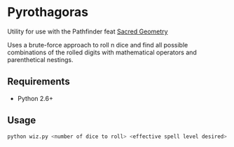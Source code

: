 Pyrothagoras
============

Utility for use with the Pathfinder feat [Sacred Geometry](http://www.d20pfsrd.com/feats/general-feats/sacred-geometry) 

Uses a brute-force approach to roll n dice and find all possible combinations of the rolled digits with mathematical
operators and parenthetical nestings.

Requirements
------------
* Python 2.6+

Usage
-----
```python
python wiz.py <number of dice to roll> <effective spell level desired> 
```